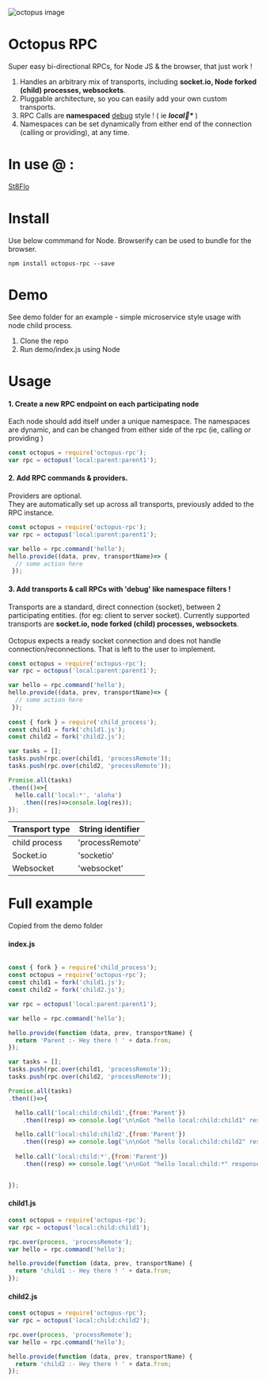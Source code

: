 ![octopus image][logo]

[logo]:https://upload.wikimedia.org/wikipedia/commons/thumb/0/01/Phantom_Open_Emoji_1f419.svg/240px-Phantom_Open_Emoji_1f419.svg.png

# Octopus RPC
Super easy bi-directional RPCs, for Node JS & the browser, that just work !
1. Handles an arbitrary mix of transports, including <b>socket.io, Node forked (child) processes, websockets</b>.
2. Pluggable architecture, so you can easily add your own custom transports.
3. RPC Calls are **namespaced** [debug](https://github.com/visionmedia/debug) style ! ( ie <b><i>local:child:*</i></b> )
4. Namespaces can be set dynamically from either end of the connection (calling or providing), at any time.

# In use @ :
[St8Flo](http://www.st8flo.com)

# Install
Use below commmand for Node. Browserify can be used to bundle for the browser.
```
npm install octopus-rpc --save
```


# Demo
See demo folder for an example - simple microservice style usage with node child process.

1. Clone the repo
2. Run demo/index.js using Node

# Usage
#### 1. Create a new RPC endpoint on each participating node
Each node should add itself under a unique namespace. The namespaces are dynamic, and can be changed from either side of the rpc (ie, calling or providing )
```javascript
const octopus = require('octopus-rpc');
var rpc = octopus('local:parent:parent1');
```



#### 2. Add RPC commands & providers.
Providers are optional.
<br>They are automatically set up across all transports, previously added to the RPC instance.
```javascript
const octopus = require('octopus-rpc');
var rpc = octopus('local:parent:parent1');

var hello = rpc.command('hello');
hello.provide((data, prev, transportName)=> {
  // some action here
 });
```

#### 3. Add transports & call RPCs with 'debug' like namespace filters !<br>
Transports are a standard, direct connection (socket), between 2 participating entities. (for eg: client to server socket).
Currently supported transports are <b>socket.io, node forked (child) processes, websockets</b>.
<br><br>Octopus expects a ready socket connection and does not handle connection/reconnections. That is left to the user to implement.
```javascript
const octopus = require('octopus-rpc');
var rpc = octopus('local:parent:parent1');

var hello = rpc.command('hello');
hello.provide((data, prev, transportName)=> {
  // some action here
 });
 
const { fork } = require('child_process');
const child1 = fork('child1.js');
const child2 = fork('child2.js');

var tasks = [];
tasks.push(rpc.over(child1, 'processRemote'));
tasks.push(rpc.over(child2, 'processRemote'));

Promise.all(tasks)
.then(()=>{
  hello.call('local:*', 'aloha')
    .then((res)=>console.log(res));
});
```
Transport type | String identifier
--- | ---
child process | 'processRemote'
Socket.io | 'socketio'
Websocket | 'websocket'



# Full example
Copied from the demo folder

#### index.js
```javascript

const { fork } = require('child_process');
const octopus = require('octopus-rpc');
const child1 = fork('child1.js');
const child2 = fork('child2.js');

var rpc = octopus('local:parent:parent1');

var hello = rpc.command('hello');

hello.provide(function (data, prev, transportName) {
  return 'Parent :- Hey there ! ' + data.from;
});

var tasks = [];
tasks.push(rpc.over(child1, 'processRemote'));
tasks.push(rpc.over(child2, 'processRemote'));

Promise.all(tasks)
.then(()=>{

  hello.call('local:child:child1',{from:'Parent'})
    .then((resp) => console.log('\n\nGot "hello local:child:child1" response as :\n',resp));

  hello.call('local:child:child2',{from:'Parent'})
    .then((resp) => console.log('\n\nGot "hello local:child:child2" response as :\n',resp));
    
  hello.call('local:child:*',{from:'Parent'})
    .then((resp) => console.log('\n\nGot "hello local:child:*" response as :\n',resp));


});

```
#### child1.js
```javascript
const octopus = require('octopus-rpc');
var rpc = octopus('local:child:child1');

rpc.over(process, 'processRemote');
var hello = rpc.command('hello');

hello.provide(function (data, prev, transportName) {
  return 'child1 :- Hey there ! ' + data.from;
});
```
#### child2.js
```javascript
const octopus = require('octopus-rpc');
var rpc = octopus('local:child:child2');

rpc.over(process, 'processRemote');
var hello = rpc.command('hello');

hello.provide(function (data, prev, transportName) {
  return 'child2 :- Hey there ! ' + data.from;
});
```
